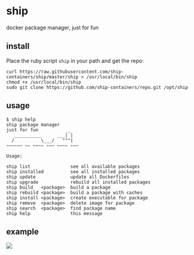 # ship
docker package manager, just for fun

## install

Place the ruby script `ship` in your path and get the repo:

```
curl https://raw.githubusercontent.com/ship-containers/ship/master/ship > /usr/local/bin/ship
chmod +x /usr/local/bin/ship
sudo git clone https://github.com/ship-containers/repo.git /opt/ship
```

## usage

```
$ ship help
ship package manager
just for fun           _
   __________      ___| |
  /          \___/   """|
~~~~~~ ~~ ~~~~ ~~~ ~~~~ ~~~

Usage:

ship list               see all available packages
ship installed          see all installed packages
ship update             update all Dockerfiles
ship upgrade            rebuild all installed packages
ship build   <package>  build a package
ship rebuild <package>  build a package with caches
ship install <package>  create executable for package
ship remove  <package>  delete image for package
ship search  <package>  find package name
ship help               this message
```

## example

<img src="https://github.com/ship-containers/ship/blob/master/ship.gif?raw=true">
